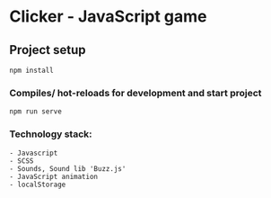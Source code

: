 # Clicker - JavaScript game

## Project setup
```
npm install
```

### Compiles/ hot-reloads for development and start project
```
npm run serve
```

### Technology stack:
```
- Javascript
- SCSS
- Sounds, Sound lib 'Buzz.js'
- JavaScript animation
- localStorage
```
